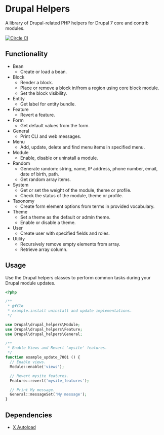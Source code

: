 Drupal Helpers
==============

A library of Drupal-related PHP helpers for Drupal 7 core and contrib modules.

[![Circle CI](https://circleci.com/gh/nicksantamaria/drupal_helpers.svg?style=svg)](https://circleci.com/gh/nicksantamaria/drupal_helpers)

Functionality
-------------

* Bean
  * Create or load a bean.
* Block
  * Render a block.
  * Place or remove a block in/from a region using core block module.
  * Set the block visibility.
* Entity
  * Get label for entity bundle.
* Feature
  * Revert a feature.
* Form
  * Get default values from the form.
* General
  * Print CLI and web messages.
* Menu
  * Add, update, delete and find menu items in specified menu.
* Module
	* Enable, disable or uninstall a module.
* Random
 	* Generate random: string, name, IP address, phone number, email, date of birth, path.
	* Get random array items.
* System
	* Get or set the weight of the module, theme or profile.
	* Check the status of the module, theme or profile.
* Taxonomy
	* Create form element options from terms in provided vocabulary.
* Theme
	* Set a theme as the default or admin theme.
	* Enable or disable a theme.
* User
	* Create user with specified fields and roles.
* Utility
	* Recursively remove empty elements from array.
	* Retrieve array column.

Usage
-----

Use the Drupal helpers classes to perform common tasks during your Drupal module updates.

```php
<?php

/**
 * @file
 * example.install uninstall and update implementations.
 */

use Drupal\drupal_helpers\Module;
use Drupal\drupal_helpers\Feature;
use Drupal\drupal_helpers\General;

/**
 * Enable Views and Revert 'mysite' features.
 */
function example_update_7001 () {
  // Enable views.
  Module::enable('views');

  // Revert mysite features.
  Feature::revert('mysite_features');

  // Print My message.
  General::messageSet('My message');
}
```

Dependencies
------------

- [X Autoload](https://www.drupal.org/project/xautoload)
